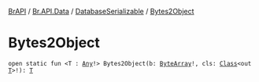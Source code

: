 [BrAPI](../../index.md) / [Br.API.Data](../index.md) / [DatabaseSerializable](index.md) / [Bytes2Object](./-bytes2-object.md)

# Bytes2Object

`open static fun <T : `[`Any`](https://kotlinlang.org/api/latest/jvm/stdlib/kotlin/-any/index.html)`!> Bytes2Object(b: `[`ByteArray`](https://kotlinlang.org/api/latest/jvm/stdlib/kotlin/-byte-array/index.html)`!, cls: `[`Class`](https://docs.oracle.com/javase/8/docs/api/java/lang/Class.html)`<out `[`T`](-bytes2-object.md#T)`>!): `[`T`](-bytes2-object.md#T)
